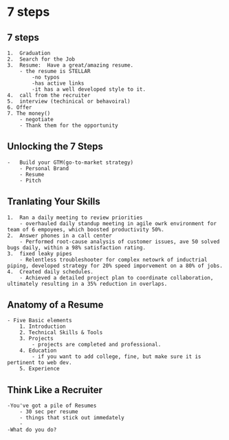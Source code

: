 # 7 steps

## 7 steps
    1.  Graduation
    2.  Search for the Job
    3.  Resume:  Have a great/amazing resume.
        - the resume is STELLAR
            -no typos
            -has active links
            -it has a well developed style to it.
    4.  call from the recruiter
    5.  interview (techinical or behavoiral)
    6. Offer
    7. The money() 
        - negotiate
        - Thank them for the opportunity

## Unlocking the 7 Steps
    -   Build your GTM(go-to-market strategy)
        - Personal Brand
        - Resume
        - Pitch
## Tranlating Your Skills
    1.  Ran a daily meeting to review priorities
        - overhauled daily standup meeting in agile owrk environment for team of 6 empoyees, which boosted productivity 50%.
    2.  Answer phones in a call center
        - Performed root-cause analysis of customer issues, ave 50 solved bugs daily, within a 98% satisfaction rating.
    3.  fixed leaky pipes
        - Relentless troubleshooter for complex netowrk of inductrial piping, developed strategy for 20% speed imporvement on a 80% of jobs.
    4.  Created daily schedules.
        - Achieved a detailed project plan to coordinate collaboration, ultimately resulting in a 35% reduction in overlaps.
## Anatomy of a Resume
    - Five Basic elements
        1. Introduction
        2. Technical Skills & Tools
        3. Projects
            - projects are completed and professional.
        4. Education
            - if you want to add college, fine, but make sure it is pertinent to web dev.
        5. Experience
## Think Like a Recruiter
    -You've got a pile of Resumes
        - 30 sec per resume
        - things that stick out immedately 
        - 
    -What do you do?